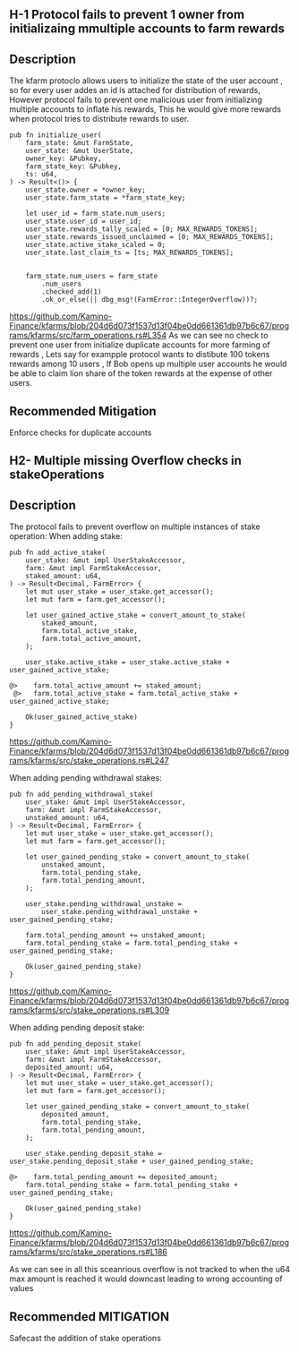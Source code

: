 ## H-1 Protocol fails to prevent 1 owner from initializaing mmultiple accounts to farm rewards
## Description
The kfarm protoclo allows users to initialize the state of the user account , so for every user addes an id is attached for distribution of rewards, However protocol fails to prevent one malicious user from initializing multiple accounts to inflate his rewards, This he would give more rewards when protocol tries to distribute rewards to user.
```solidity
pub fn initialize_user(
    farm_state: &mut FarmState,
    user_state: &mut UserState,
    owner_key: &Pubkey,
    farm_state_key: &Pubkey,
    ts: u64,
) -> Result<()> {
    user_state.owner = *owner_key;
    user_state.farm_state = *farm_state_key;

    let user_id = farm_state.num_users;
    user_state.user_id = user_id;
    user_state.rewards_tally_scaled = [0; MAX_REWARDS_TOKENS];
    user_state.rewards_issued_unclaimed = [0; MAX_REWARDS_TOKENS];
    user_state.active_stake_scaled = 0;
    user_state.last_claim_ts = [ts; MAX_REWARDS_TOKENS];


    farm_state.num_users = farm_state
        .num_users
        .checked_add(1)
        .ok_or_else(|| dbg_msg!(FarmError::IntegerOverflow))?;

```
https://github.com/Kamino-Finance/kfarms/blob/204d6d073f1537d13f04be0dd661361db97b6c67/programs/kfarms/src/farm_operations.rs#L354
As we can see no check to prevent one user from initialize duplicate accounts for more farming of rewards , Lets say for exampple protocol wants to distibute 100 tokens rewards among 10 users , If Bob opens up multiple user accounts he would be able to claim lion share of the token rewards at the expense of other users.
## Recommended Mitigation
Enforce checks for duplicate accounts

## H2- Multiple missing Overflow checks in stakeOperations
## Description
The protocol fails to prevent overflow on multiple instances of stake operation:
When adding stake:
```solidity
pub fn add_active_stake(
    user_stake: &mut impl UserStakeAccessor,
    farm: &mut impl FarmStakeAccessor,
    staked_amount: u64,
) -> Result<Decimal, FarmError> {
    let mut user_stake = user_stake.get_accessor();
    let mut farm = farm.get_accessor();

    let user_gained_active_stake = convert_amount_to_stake(
        staked_amount,
        farm.total_active_stake,
        farm.total_active_amount,
    );

    user_stake.active_stake = user_stake.active_stake + user_gained_active_stake;

@>    farm.total_active_amount += staked_amount;
 @>   farm.total_active_stake = farm.total_active_stake + user_gained_active_stake;

    Ok(user_gained_active_stake)
}
```
https://github.com/Kamino-Finance/kfarms/blob/204d6d073f1537d13f04be0dd661361db97b6c67/programs/kfarms/src/stake_operations.rs#L247

When adding pending withdrawal stakes:
```solidity
pub fn add_pending_withdrawal_stake(
    user_stake: &mut impl UserStakeAccessor,
    farm: &mut impl FarmStakeAccessor,
    unstaked_amount: u64,
) -> Result<Decimal, FarmError> {
    let mut user_stake = user_stake.get_accessor();
    let mut farm = farm.get_accessor();

    let user_gained_pending_stake = convert_amount_to_stake(
        unstaked_amount,
        farm.total_pending_stake,
        farm.total_pending_amount,
    );

    user_stake.pending_withdrawal_unstake =
        user_stake.pending_withdrawal_unstake + user_gained_pending_stake;

    farm.total_pending_amount += unstaked_amount;
    farm.total_pending_stake = farm.total_pending_stake + user_gained_pending_stake;

    Ok(user_gained_pending_stake)
}
```
https://github.com/Kamino-Finance/kfarms/blob/204d6d073f1537d13f04be0dd661361db97b6c67/programs/kfarms/src/stake_operations.rs#L309

When adding pending deposit stake:
```solidity
pub fn add_pending_deposit_stake(
    user_stake: &mut impl UserStakeAccessor,
    farm: &mut impl FarmStakeAccessor,
    deposited_amount: u64,
) -> Result<Decimal, FarmError> {
    let mut user_stake = user_stake.get_accessor();
    let mut farm = farm.get_accessor();

    let user_gained_pending_stake = convert_amount_to_stake(
        deposited_amount,
        farm.total_pending_stake,
        farm.total_pending_amount,
    );

    user_stake.pending_deposit_stake = user_stake.pending_deposit_stake + user_gained_pending_stake;

@>    farm.total_pending_amount += deposited_amount;
    farm.total_pending_stake = farm.total_pending_stake + user_gained_pending_stake;

    Ok(user_gained_pending_stake)
}
```
https://github.com/Kamino-Finance/kfarms/blob/204d6d073f1537d13f04be0dd661361db97b6c67/programs/kfarms/src/stake_operations.rs#L186

As we can see in all this sceanrious overflow is not tracked to when the u64 max amount is reached it would downcast leading to wrong accounting of values

## Recommended MITIGATION
Safecast the addition of stake operations
